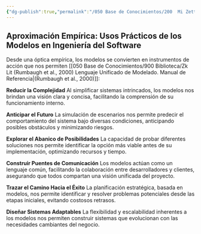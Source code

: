 ```yaml
---
{"dg-publish":true,"permalink":"/050 Base de Conocimientos/200  Mi Zettelkasten/100 Docencia/IS1/2025/Clase 05 El Modelado en la Ingeniería del Software/Zk Aproximación Empírica - Usos Prácticos de los Modelos en Ingeniería del Software/","tags":["digitalGarden"]}
---
```


## Aproximación Empírica: Usos Prácticos de los Modelos en Ingeniería del Software

Desde una óptica empírica, los modelos se convierten en instrumentos de acción que nos permiten [[050 Base de Conocimientos/900 Biblioteca/Zk Lit (Rumbaugh et al., 2000) Lenguaje Unificado de Modelado. Manual de Referencia\|(Rumbaugh et al., 2000)]]:

**Reducir la Complejidad**
Al simplificar sistemas intrincados, los modelos nos brindan una visión clara y concisa, facilitando la comprensión de su funcionamiento interno.

**Anticipar el Futuro**
La simulación de escenarios nos permite predecir el comportamiento del sistema bajo diversas condiciones, anticipando posibles obstáculos y minimizando riesgos.

**Explorar el Abanico de Posibilidades**
La capacidad de probar diferentes soluciones nos permite identificar la opción más viable antes de su implementación, optimizando recursos y tiempo.

**Construir Puentes de Comunicación**
Los modelos actúan como un lenguaje común, facilitando la colaboración entre desarrolladores y clientes, asegurando que todos compartan una visión unificada del proyecto.

**Trazar el Camino Hacia el Éxito**
La planificación estratégica, basada en modelos, nos permite identificar y resolver problemas potenciales desde las etapas iniciales, evitando costosos retrasos.

**Diseñar Sistemas Adaptables**
La flexibilidad y escalabilidad inherentes a los modelos nos permiten construir sistemas que evolucionan con las necesidades cambiantes del negocio.